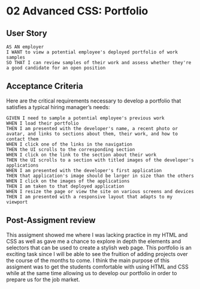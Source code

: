 # 02 Advanced CSS: Portfolio

## User Story

```
AS AN employer
I WANT to view a potential employee's deployed portfolio of work samples
SO THAT I can review samples of their work and assess whether they're a good candidate for an open position
```


## Acceptance Criteria

Here are the critical requirements necessary to develop a portfolio that satisfies a typical hiring manager’s needs:

```
GIVEN I need to sample a potential employee's previous work
WHEN I load their portfolio
THEN I am presented with the developer's name, a recent photo or avatar, and links to sections about them, their work, and how to contact them
WHEN I click one of the links in the navigation
THEN the UI scrolls to the corresponding section
WHEN I click on the link to the section about their work
THEN the UI scrolls to a section with titled images of the developer's applications
WHEN I am presented with the developer's first application
THEN that application's image should be larger in size than the others
WHEN I click on the images of the applications
THEN I am taken to that deployed application
WHEN I resize the page or view the site on various screens and devices
THEN I am presented with a responsive layout that adapts to my viewport
```

## Post-Assigment review

This assigment showed me where I was lacking practice in my HTML and CSS 
as well as gave me a chance to explore in depth the elements and selectors that can be used to create a stylish web page.
This portfolio is an exciting task since I will be able to see the fruition of adding projects over the course of the months to come.
I think the main purpose of this assigment was to get the students comfortable with using HTML and CSS
while at the same time allowing us to develop our portfolio in order to prepare us for the job market.